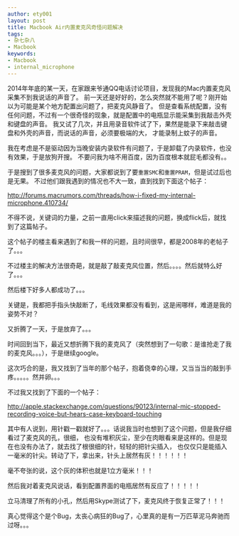 ```yaml
---
author: ety001
layout: post
title: Macbook Air内置麦克风奇怪问题解决
tags:
- 杂七杂八
- Macbook
keywords:
- Macbook
- internal_microphone
---
```

2014年年底的某一天，在家跟来爷通QQ电话讨论项目，发现我的Mac内置麦克风采集不到我说话的声音了。
前一天还是好好的，怎么突然就不能用了呢？刚开始以为可能是某个地方配置出问题了，把麦克风静音了。
但是查看系统配置，没有任何问题，不过有一个很奇怪的现象，就是配置中的电瓶显示能采集到我敲击外壳和键盘的声音。
我又试了几次，并且用录音软件试了下，果然是能录下来敲击键盘和外壳的声音，而说话的声音，必须要极端的大，
才能录制上蚊子的声音。

我在考虑是不是驱动因为当晚安装内录软件有问题了，于是卸载了内录软件，也没有效果，于是放狗开搜。
不要问我为啥不用百度，因为百度根本就屁毛都没有。。

于是搜到了很多麦克风的问题，大家都说到了要`重置SMC`和`重置PRAM`，但是试过后也是无果。
不过他们跟我遇到的情况也不大一致，直到找到下面这个帖子：

<http://forums.macrumors.com/threads/how-i-fixed-my-internal-microphone.410734/>

不得不说，关键词的力量，之前一直用click来描述我的问题，换成flick后，就找到了这篇帖子。

这个帖子的楼主看来遇到了和我一样的问题，且时间很早，都是2008年的老帖子了。。。

不过楼主的解决方法很奇葩，就是敲了敲麦克风位置，然后。。。。然后就特么好了。。。

然后楼下好多人都成功了。。。

关键是，我都把手指头快敲断了，毛线效果都没有看到，这是闹哪样，难道是我的姿势不对？

又折腾了一天，于是放弃了。。。

时间回到当下，最近又想折腾下我的麦克风了（突然想到了一句歌：是谁抢走了我的麦克风。。。），于是继续google。

这次巧合的是，我又找到了当年的那个帖子，抱着侥幸的心理，又当当当的敲到手疼。。。。。然并卵。。。

不过我又找到了下面的一个帖子：

<http://apple.stackexchange.com/questions/90123/internal-mic-stopped-recording-voice-but-hears-case-keyboard-touching>

其中有人说到，用针戳一戳就好了。。。话说我当时也想到了这个问题，但是我仔细看过了麦克风的孔，很细，
也没有堆积灰尘，至少在肉眼看来是这样的。但是现在也没有办法了，就去找了根很细的针，轻轻的把针尖插入，
也仅仅只是能插入一毫米的针尖。转动了下，拿出来，针头上居然有灰！！！！！！

毫不夸张的说，这个灰的体积也就是1立方毫米！！！

然后我对着麦克风说话，看到配置界面的电瓶居然有反应了！！！！！

立马清理了所有的小孔，然后用Skype测试了下，麦克风终于恢复正常了！！！

真心觉得这个是个Bug，太丧心病狂的Bug了，心里真的是有一万匹草泥马奔驰而过呀。。。

